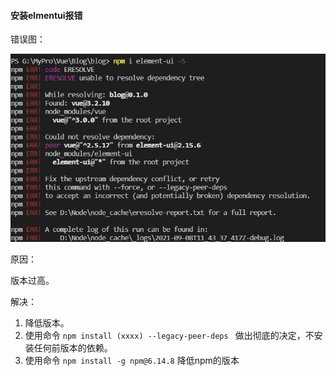 #### 安装elmentui报错

错误图：

![](img/安装element出错1.png)

原因：

版本过高。

解决：

1. 降低版本。
2. 使用命令  `npm install (xxxx) --legacy-peer-deps `  做出彻底的决定，不安装任何前版本的依赖。
3. 使用命令 `npm install -g npm@6.14.8` 降低npm的版本

